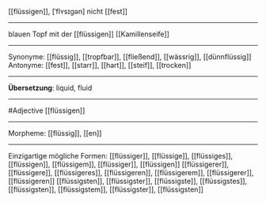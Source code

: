 [[flüssigen]], [ˈflʏsɪɡən]
nicht [[fest]]

---

blauen Topf mit der [[flüssigen]] [[Kamillenseife]]

---

Synonyme: [[flüssig]], [[tropfbar]], [[fließend]], [[wässrig]], [[dünnflüssig]]
Antonyme: [[fest]], [[starr]], [[hart]], [[steif]], [[trocken]]

---

**Übersetzung**:
liquid, fluid

---

#Adjective [[flüssigen]]

---

Morpheme:
[[flüssig]], [[en]]

---

Einzigartige mögliche Formen:
[[flüssiger]], [[flüssige]], [[flüssiges]], [[flüssigen]], [[flüssigem]], [[flüssiger]], [[flüssigen]]
[[flüssigerer]], [[flüssigere]], [[flüssigeres]], [[flüssigeren]], [[flüssigerem]], [[flüssigerer]], [[flüssigeren]]
[[flüssigsten]], [[flüssigster]], [[flüssigste]], [[flüssigstes]], [[flüssigsten]], [[flüssigstem]], [[flüssigster]], [[flüssigsten]]
